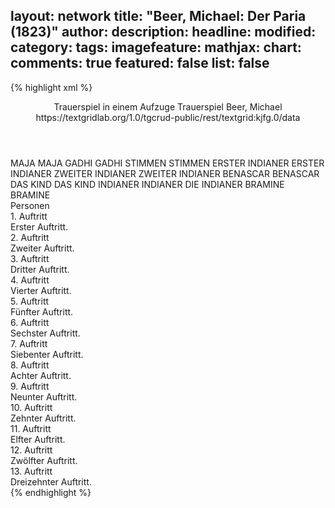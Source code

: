 layout: network
title: "Beer, Michael: Der Paria (1823)"
author:
description:
headline:
modified:
category:
tags:
imagefeature:
mathjax:
chart:
comments: true
featured: false
list: false
---
{% highlight xml %}
<?xml-model href="https://raw.githubusercontent.com/DLiNa/project/master/rules/lina.rnc"?><?xml-model href="https://raw.githubusercontent.com/DLiNa/project/master/rules/lina.sch"?>
<play xmlns="http://lina.digital">
  <header>
    <title>Der Paria</title>
    <subtitle>Trauerspiel in einem Aufzuge</subtitle>
    <genretitle>Trauerspiel</genretitle>
    <author>Beer, Michael</author>
    <date type="print" when="1826"/>
    <date type="premiere" when="1823"/>
    <source>https://textgridlab.org/1.0/tgcrud-public/rest/textgrid:kjfg.0/data</source>
  </header>
  <personae>
    <character>
      <name>MAJA</name>
      <alias xml:id="maja">
        <name>MAJA</name>
      </alias>
    </character>
    <character>
      <name>GADHI</name>
      <alias xml:id="gadhi">
        <name>GADHI</name>
      </alias>
    </character>
    <character>
      <name>STIMMEN</name>
      <alias xml:id="stimmen">
        <name>STIMMEN</name>
      </alias>
    </character>
    <character>
      <name>ERSTER INDIANER</name>
      <alias xml:id="erster_indianer">
        <name>ERSTER INDIANER</name>
      </alias>
    </character>
    <character>
      <name>ZWEITER INDIANER</name>
      <alias xml:id="zweiter_indianer">
        <name>ZWEITER INDIANER</name>
      </alias>
    </character>
    <character>
      <name>BENASCAR</name>
      <alias xml:id="benascar">
        <name>BENASCAR</name>
      </alias>
    </character>
    <character>
      <name>DAS KIND</name>
      <alias xml:id="das_kind">
        <name>DAS KIND</name>
      </alias>
    </character>
    <character>
      <name>INDIANER</name>
      <alias xml:id="indianer">
        <name>INDIANER</name>
      </alias>
      <alias xml:id="die_indianer">
        <name>DIE INDIANER</name>
      </alias>
    </character>
    <character>
      <name>BRAMINE</name>
      <alias xml:id="bramine">
        <name>BRAMINE</name>
      </alias>
    </character>
  </personae>
  <text>
    <div>
      <head>Personen</head>
    </div>
    <div>
      <head>1. Auftritt</head>
      <div>
        <head>Erster Auftritt.</head>
        <sp who="#maja">
          <amount n="25" unit="speech_acts"/>
          <amount n="835" unit="words"/>
          <amount n="111" unit="lines"/>
          <amount n="4410" unit="chars"/>
        </sp>
        <sp who="#gadhi">
          <amount n="25" unit="speech_acts"/>
          <amount n="1100" unit="words"/>
          <amount n="154" unit="lines"/>
          <amount n="6099" unit="chars"/>
        </sp>
        <sp who="#stimmen">
          <amount n="1" unit="speech_acts"/>
          <amount n="2" unit="words"/>
          <amount n="1" unit="lines"/>
          <amount n="15" unit="chars"/>
        </sp>
      </div>
    </div>
    <div>
      <head>2. Auftritt</head>
      <div>
        <head>Zweiter Auftritt.</head>
        <sp who="#erster_indianer">
          <amount n="8" unit="speech_acts"/>
          <amount n="53" unit="words"/>
          <amount n="9" unit="lines"/>
          <amount n="287" unit="chars"/>
        </sp>
        <sp who="#zweiter_indianer">
          <amount n="3" unit="speech_acts"/>
          <amount n="11" unit="words"/>
          <amount n="3" unit="lines"/>
          <amount n="55" unit="chars"/>
        </sp>
        <sp who="#die_indianer #erster_indianer #zweiter_indianer">
          <amount n="1" unit="speech_acts"/>
          <amount n="4" unit="words"/>
          <amount n="1" unit="lines"/>
          <amount n="21" unit="chars"/>
        </sp>
        <sp who="#benascar">
          <amount n="6" unit="speech_acts"/>
          <amount n="207" unit="words"/>
          <amount n="28" unit="lines"/>
          <amount n="1111" unit="chars"/>
        </sp>
        <sp who="#die_indianer #erster_indianer #zweiter_indianer">
          <amount n="1" unit="speech_acts"/>
        </sp>
      </div>
    </div>
    <div>
      <head>3. Auftritt</head>
      <div>
        <head>Dritter Auftritt.</head>
        <sp who="#benascar">
          <amount n="1" unit="speech_acts"/>
          <amount n="66" unit="words"/>
          <amount n="8" unit="lines"/>
          <amount n="347" unit="chars"/>
        </sp>
      </div>
    </div>
    <div>
      <head>4. Auftritt</head>
      <div>
        <head>Vierter Auftritt.</head>
        <sp who="#gadhi">
          <amount n="6" unit="speech_acts"/>
          <amount n="242" unit="words"/>
          <amount n="34" unit="lines"/>
          <amount n="1300" unit="chars"/>
        </sp>
        <sp who="#benascar">
          <amount n="5" unit="speech_acts"/>
          <amount n="39" unit="words"/>
          <amount n="6" unit="lines"/>
          <amount n="206" unit="chars"/>
        </sp>
      </div>
    </div>
    <div>
      <head>5. Auftritt</head>
      <div>
        <head>Fünfter Auftritt.</head>
        <sp who="#benascar">
          <amount n="2" unit="speech_acts"/>
          <amount n="17" unit="words"/>
          <amount n="4" unit="lines"/>
          <amount n="83" unit="chars"/>
        </sp>
        <sp who="#stimmen">
          <amount n="1" unit="speech_acts"/>
          <amount n="1" unit="words"/>
          <amount n="1" unit="lines"/>
          <amount n="5" unit="chars"/>
        </sp>
      </div>
    </div>
    <div>
      <head>6. Auftritt</head>
      <div>
        <head>Sechster Auftritt.</head>
        <sp who="#maja">
          <amount n="9" unit="speech_acts"/>
          <amount n="136" unit="words"/>
          <amount n="22" unit="lines"/>
          <amount n="731" unit="chars"/>
        </sp>
        <sp who="#gadhi">
          <amount n="7" unit="speech_acts"/>
          <amount n="137" unit="words"/>
          <amount n="21" unit="lines"/>
          <amount n="730" unit="chars"/>
        </sp>
        <sp who="#benascar">
          <amount n="11" unit="speech_acts"/>
          <amount n="318" unit="words"/>
          <amount n="48" unit="lines"/>
          <amount n="1736" unit="chars"/>
        </sp>
      </div>
    </div>
    <div>
      <head>7. Auftritt</head>
      <div>
        <head>Siebenter Auftritt.</head>
        <sp who="#benascar">
          <amount n="21" unit="speech_acts"/>
          <amount n="347" unit="words"/>
          <amount n="58" unit="lines"/>
          <amount n="1858" unit="chars"/>
        </sp>
        <sp who="#erster_indianer">
          <amount n="1" unit="speech_acts"/>
          <amount n="3" unit="words"/>
          <amount n="1" unit="lines"/>
          <amount n="16" unit="chars"/>
        </sp>
        <sp who="#gadhi">
          <amount n="16" unit="speech_acts"/>
          <amount n="1057" unit="words"/>
          <amount n="151" unit="lines"/>
          <amount n="5798" unit="chars"/>
        </sp>
        <sp who="#maja">
          <amount n="15" unit="speech_acts"/>
          <amount n="536" unit="words"/>
          <amount n="81" unit="lines"/>
          <amount n="2909" unit="chars"/>
        </sp>
        <sp who="#die_indianer #erster_indianer #zweiter_indianer">
          <amount n="3" unit="speech_acts"/>
          <amount n="1" unit="words"/>
          <amount n="1" unit="lines"/>
          <amount n="5" unit="chars"/>
        </sp>
      </div>
    </div>
    <div>
      <head>8. Auftritt</head>
      <div>
        <head>Achter Auftritt.</head>
        <sp who="#benascar">
          <amount n="3" unit="speech_acts"/>
          <amount n="19" unit="words"/>
          <amount n="4" unit="lines"/>
          <amount n="96" unit="chars"/>
        </sp>
        <sp who="#maja">
          <amount n="4" unit="speech_acts"/>
          <amount n="130" unit="words"/>
          <amount n="19" unit="lines"/>
          <amount n="716" unit="chars"/>
        </sp>
        <sp who="#gadhi">
          <amount n="2" unit="speech_acts"/>
          <amount n="21" unit="words"/>
          <amount n="3" unit="lines"/>
          <amount n="116" unit="chars"/>
        </sp>
      </div>
    </div>
    <div>
      <head>9. Auftritt</head>
      <div>
        <head>Neunter Auftritt.</head>
        <sp who="#gadhi">
          <amount n="2" unit="speech_acts"/>
          <amount n="37" unit="words"/>
          <amount n="5" unit="lines"/>
          <amount n="191" unit="chars"/>
        </sp>
        <sp who="#maja">
          <amount n="2" unit="speech_acts"/>
          <amount n="33" unit="words"/>
          <amount n="6" unit="lines"/>
          <amount n="201" unit="chars"/>
        </sp>
      </div>
    </div>
    <div>
      <head>10. Auftritt</head>
      <div>
        <head>Zehnter Auftritt.</head>
        <sp who="#benascar">
          <amount n="5" unit="speech_acts"/>
          <amount n="31" unit="words"/>
          <amount n="6" unit="lines"/>
          <amount n="157" unit="chars"/>
        </sp>
        <sp who="#gadhi">
          <amount n="3" unit="speech_acts"/>
          <amount n="44" unit="words"/>
          <amount n="7" unit="lines"/>
          <amount n="213" unit="chars"/>
        </sp>
        <sp who="#das_kind">
          <amount n="2" unit="speech_acts"/>
          <amount n="10" unit="words"/>
          <amount n="2" unit="lines"/>
          <amount n="54" unit="chars"/>
        </sp>
        <sp who="#maja">
          <amount n="5" unit="speech_acts"/>
          <amount n="21" unit="words"/>
          <amount n="5" unit="lines"/>
          <amount n="106" unit="chars"/>
        </sp>
      </div>
    </div>
    <div>
      <head>11. Auftritt</head>
      <div>
        <head>Elfter Auftritt.</head>
        <sp who="#maja">
          <amount n="5" unit="speech_acts"/>
          <amount n="108" unit="words"/>
          <amount n="16" unit="lines"/>
          <amount n="562" unit="chars"/>
        </sp>
        <sp who="#gadhi">
          <amount n="5" unit="speech_acts"/>
          <amount n="37" unit="words"/>
          <amount n="7" unit="lines"/>
          <amount n="184" unit="chars"/>
        </sp>
      </div>
    </div>
    <div>
      <head>12. Auftritt</head>
      <div>
        <head>Zwölfter Auftritt.</head>
        <sp who="#benascar">
          <amount n="7" unit="speech_acts"/>
          <amount n="66" unit="words"/>
          <amount n="12" unit="lines"/>
          <amount n="362" unit="chars"/>
        </sp>
        <sp who="#maja">
          <amount n="8" unit="speech_acts"/>
          <amount n="173" unit="words"/>
          <amount n="25" unit="lines"/>
          <amount n="890" unit="chars"/>
        </sp>
        <sp who="#gadhi">
          <amount n="6" unit="speech_acts"/>
          <amount n="197" unit="words"/>
          <amount n="26" unit="lines"/>
          <amount n="1032" unit="chars"/>
        </sp>
        <sp who="#indianer #erster_indianer #zweiter_indianer">
          <amount n="1" unit="speech_acts"/>
          <amount n="14" unit="words"/>
          <amount n="3" unit="lines"/>
          <amount n="72" unit="chars"/>
        </sp>
      </div>
    </div>
    <div>
      <head>13. Auftritt</head>
      <div>
        <head>Dreizehnter Auftritt.</head>
        <sp who="#bramine">
          <amount n="1" unit="speech_acts"/>
          <amount n="4" unit="words"/>
          <amount n="1" unit="lines"/>
          <amount n="17" unit="chars"/>
        </sp>
        <sp who="#benascar">
          <amount n="1" unit="speech_acts"/>
          <amount n="12" unit="words"/>
          <amount n="2" unit="lines"/>
          <amount n="63" unit="chars"/>
        </sp>
      </div>
    </div>
  </text>
</play>
{% endhighlight %}